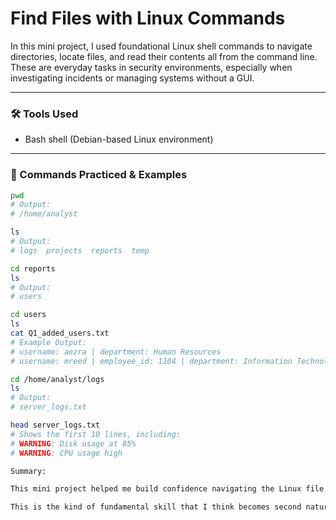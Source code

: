# Find Files with Linux Commands

In this mini project, I used foundational Linux shell commands to navigate directories, locate files, and read their contents all from the command line. These are everyday tasks in security environments, especially when investigating incidents or managing systems without a GUI.

---

### 🛠️ Tools Used

- Bash shell (Debian-based Linux environment)

---

### 🧪 Commands Practiced & Examples

```bash
pwd
# Output:
# /home/analyst

ls
# Output:
# logs  projects  reports  temp

cd reports
ls
# Output:
# users

cd users
ls
cat Q1_added_users.txt
# Example Output:
# username: aezra | department: Human Resources
# username: mreed | employee_id: 1104 | department: Information Technology

cd /home/analyst/logs
ls
# Output:
# server_logs.txt

head server_logs.txt
# Shows the first 10 lines, including:
# WARNING: Disk usage at 85%
# WARNING: CPU usage high

Summary:

This mini project helped me build confidence navigating the Linux file system using commands like `pwd`, `ls`, `cd`, `cat`, and `head`, which is one of my weaknesses as of right now. These tools are essential for investigating files, logs, and user activity without relying on a graphical interface.

This is the kind of fundamental skill that I think becomes second nature over time and supports a lot of more advanced cybersecurity work.
